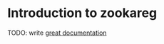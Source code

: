 # Introduction to zookareg

TODO: write [great documentation](http://jacobian.org/writing/what-to-write/)
